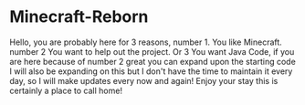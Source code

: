 # Minecraft-Reborn
Hello, you are probably here for 3 reasons, number 1. You like Minecraft. number 2 You want to help out the project. Or 3 You want Java Code, if you are here because of number 2 great you can expand upon the starting code I will also be expanding on this but I don't have the time to maintain it every day, so I will make updates every now and again! Enjoy your stay this is certainly a place to call home!
